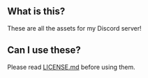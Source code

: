 ## What is this?
These are all the assets for my Discord server!
## Can I use these?
Please read [LICENSE.md](https://github.com/buzzer-git/buzzer-discord/blob/main/LICENSE.md) before using them.
